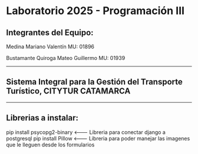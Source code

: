 # Laboratorio 2025 -  Programación III

## Integrantes del Equipo:

Medina Mariano Valentín MU: 01896

Bustamante Quiroga Mateo Guillermo MU: 01939

-----------------------------------------------

## Sistema Integral para la Gestión del Transporte Turístico, CITYTUR CATAMARCA

-----------------------------------------------

## Librerias a instalar:

 pip install psycopg2-binary <--- Libreria para conectar django a postgresql
 pip install Pillow          <--- Libreria para poder manejar las imagenes que le lleguen desde los formularios

